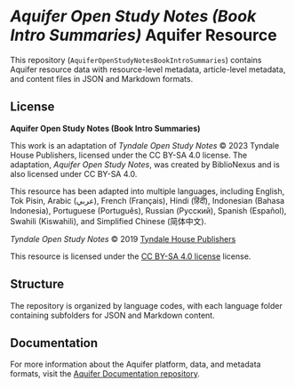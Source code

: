 # _Aquifer Open Study Notes (Book Intro Summaries)_ Aquifer Resource

This repository (`AquiferOpenStudyNotesBookIntroSummaries`) contains Aquifer resource data with resource-level metadata, article-level metadata, and content files in JSON and Markdown formats.

## License

**Aquifer Open Study Notes (Book Intro Summaries)**

This work is an adaptation of *Tyndale Open Study Notes* © 2023 Tyndale House Publishers, licensed under the CC BY\-SA 4\.0 license. The adaptation, *Aquifer Open Study Notes*, was created by BiblioNexus and is also licensed under CC BY\-SA 4\.0\.

This resource has been adapted into multiple languages, including English, Tok Pisin, Arabic (عربي), French (Français), Hindi (हिंदी), Indonesian (Bahasa Indonesia), Portuguese (Português), Russian (Русский), Spanish (Español), Swahili (Kiswahili), and Simplified Chinese (简体中文).



_Tyndale Open Study Notes_ © 2019 [Tyndale House Publishers](https://tyndaleopenresources.com/)

This resource is licensed under the [CC BY-SA 4.0 license](https://creativecommons.org/licenses/by-sa/4.0/legalcode.en) license.

## Structure

The repository is organized by language codes, with each language folder containing subfolders for JSON and Markdown content.

## Documentation

For more information about the Aquifer platform, data, and metadata formats, visit the [Aquifer Documentation repository](https://github.com/BibleAquifer/AquiferOpenStudyNotesBookIntroSummaries).
